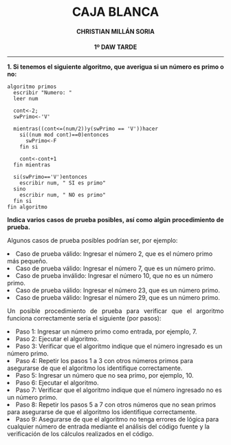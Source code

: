 <style>
  h1, h2, h3, h4, h5, h6{
    text-align: center;
    font-weight: bold;
    border: none;
    margin-bottom: 0px;
  }

  p{
    text-align: justify;
  }

  img{
    border: 2px solid black;
  }
</style>

<h1>CAJA BLANCA</h1>

<h4>CHRISTIAN MILLÁN SORIA</h4>

<h4>1º DAW TARDE</h4>

<hr>

<p><b>1. Si tenemos el siguiente algoritmo, que averigua si un número es primo o no:</b></p>

```
algoritmo primos
  escribir "Numero: "
  leer num

  cont<-2;
  swPrimo<-'V'

  mientras((cont<=(num/2))y(swPrimo == 'V'))hacer
    si((num mod cont)==0)entonces
      swPrimo<-F
    fin si

    cont<-cont+1
  fin mientras

  si(swPrimo=='V')entonces
    escribir num, " SI es primo"
  sino
    escribir num, " NO es primo"
  fin si
fin algoritmo
```

<p><b>Indica varios casos de prueba posibles, así como algún procedimiento de prueba.</b></p>

<p>Algunos casos de prueba posibles podrían ser, por ejemplo:</p>

<li>Caso de prueba válido: Ingresar el número 2, que es el número primo más pequeño.</li>

<li>Caso de prueba válido: Ingresar el número 7, que es un número primo.</li>

<li>Caso de prueba inválido: Ingresar el número 10, que no es un número primo.</li>

<li>Caso de prueba válido: Ingresar el número 23, que es un número primo.</li>

<li>Caso de prueba válido: Ingresar el número 29, que es un número primo.</li>

<p>Un posible procedimiento de prueba para verificar que el argoritmo funciona correctamente sería el siguiente (por pasos):</p>

<li>Paso 1: Ingresar un número primo como entrada, por ejemplo, 7.</li>

<li>Paso 2: Ejecutar el algoritmo.</li>

<li>Paso 3: Verificar que el algoritmo indique que el número ingresado es un número primo.</li>

<li>Paso 4: Repetir los pasos 1 a 3 con otros números primos para asegurarse de que el algoritmo los identifique correctamente.</li>

<li>Paso 5: Ingresar un número que no sea primo, por ejemplo, 10.</li>

<li>Paso 6: Ejecutar el algoritmo.</li>

<li>Paso 7: Verificar que el algoritmo indique que el número ingresado no es un número primo.</li>

<li>Paso 8: Repetir los pasos 5 a 7 con otros números que no sean primos para asegurarse de que el algoritmo los identifique correctamente.</li>

<li>Paso 9: Asegurarse de que el algoritmo no tenga errores de lógica para cualquier número de entrada mediante el análisis del código fuente y la verificación de los cálculos realizados en el código.</li>